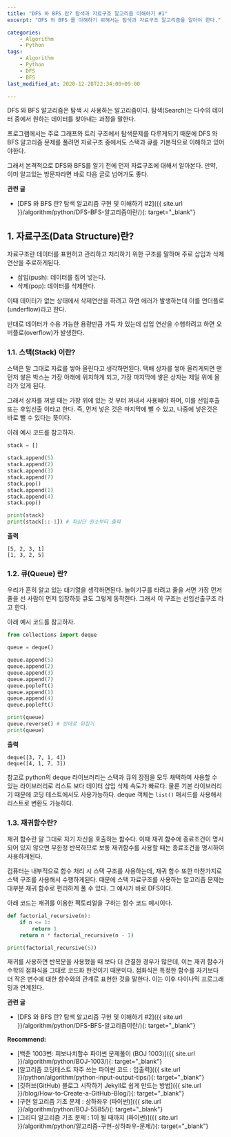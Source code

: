 ```yaml
---
title: "DFS 와 BFS 란? 탐색과 자료구조 알고리즘 이해하기 #1"
excerpt: "DFS 와 BFS 를 이해하기 위해서는 탐색과 자료구조 알고리즘을 알아야 한다."

categories:
    - Algorithm
    - Python
tags:
    - Algorithm
    - Python
    - DFS
    - BFS
last_modified_at: 2020-12-28T22:34:00+09:00

---
```


DFS 와 BFS 알고리즘은 탐색 시 사용하는 알고리즘이다. 탐색(Search)는 다수의 데이터 중에서 원하는 데이터를 찾아내는 과정을 말한다.

프로그램에서는 주로 그래프와 트리 구조에서 탐색문제를 다루게되기 때문에 DFS 와 BFS 알고리즘 문제를 풀려면 자료구조 중에서도 스택과 큐를 기본적으로 이해하고 있어야한다.

그래서 본격적으로 DFS와 BFS를 알기 전에 먼저 자료구조에 대해서 알아본다. 만약, 이미 알고있는 방문자라면 바로 다음 글로 넘어가도 좋다.

**관련 글**
- [DFS 와 BFS 란? 탐색 알고리즘 구현 및 이해하기 #2]({{ site.url }}/algorithm/python/DFS-BFS-알고리즘이란/){: target="_blank"}

## 1. 자료구조(Data Structure)란?
자료구조란 데이터를 표현허고 관리하고 처리하기 위한 구조를 말하며 주로 삽입과 삭제 연산을 주로하게된다.

- 삽입(push): 데이터를 집어 넣는다.
- 삭제(pop): 데이터를 삭제한다.

이때 데이터가 없는 상태에서 삭제연산을 하려고 하면 에러가 발생하는데 이를 언더플로(underflow)라고 한다.

반대로 데이터가 수용 가능한 용량만큼 가득 차 있는데 삽입 연산을 수행하려고 하면 오버플로(overflow)가 발생한다.

### 1.1. 스택(Stack) 이란?

스택은 말 그대로 자료를 쌓아 올린다고 생각하면된다. 택배 상자를 쌓아 올리게되면 맨 먼저 쌓은 박스는 가장 아래에 위치하게 되고, 가장 마지막에 쌓은 상자는 제일 위에 올라가 있게 된다.

그래서 상자를 꺼낼 때는 가장 위에 있는 것 부터 꺼내서 사용해야 하며, 이를 선입후출 또는 후입선출 이라고 한다. 즉, 먼저 넣은 것은 마지막에 뺄 수 있고, 나중에 넣은것은 바로 뺄 수 있다는 뜻이다.

아래 예시 코드를 참고하자.

```python
stack = []

stack.append(5)
stack.append(2)
stack.append(3)
stack.append(7)
stack.pop()
stack.append(1)
stack.append(4)
stack.pop()

print(stack)
print(stack[::-1]) # 최상단 원소부터 출력
```

**출력**  

```
[5, 2, 3, 1]
[1, 3, 2, 5]
```

### 1.2. 큐(Queue) 란?

우리가 흔히 알고 있는 대기열을 생각하면된다. 놀이기구를 타려고 줄을 서면 가장 먼저 줄을 선 사람이 먼저 입장하듯 큐도 그렇게 동작한다. 그래서 이 구조는 선입선출구조 라고 한다.

아래 예시 코드를 참고하자.

```python
from collections import deque

queue = deque()

queue.append(5)
queue.append(2)
queue.append(3)
queue.append(7)
queue.popleft()
queue.append(1)
queue.append(4)
queue.popleft()

print(queue)
queue.reverse() # 반대로 뒤집기
print(queue)
```

**출력**

```
deque([3, 7, 1, 4])
deque([4, 1, 7, 3])
```

참고로 python의 deque 라이브러리는 스택과 큐의 장점을 모두 채택하여 사용할 수 있는 라이브러리로 리스트 보다 데이터 삽입 삭제 속도가 빠르다. 물론 기본 라이브러리기 때문에 코딩 테스트에서도 사용가능하다. deque 객체는 `list()` 매서드를 사용해서 리스트로 변환도 가능하다.

### 1.3. 재귀함수란?

재귀 함수란 말 그대로 자기 자신을 호출하는 함수다. 이때 재귀 함수에 종료조건이 명시되어 있지 않으면 무한정 반복하므로 보통 재귀함수를 사용할 때는 종료조건을 명시하여 사용하게된다.

컴퓨터는 내부적으로 함수 처리 시 스택 구조를 사용하는데, 재귀 함수 또한 마찬가지로 스택 구조를 사용해서 수행하게된다. 때문에 스택 자료구조를 사용하는 알고리즘 문제는 대부분 재귀 함수로 편리하게 풀 수 있다. 그 예시가 바로 DFS이다.

아래 코드는 재귀를 이용한 팩토리얼을 구하는 함수 코드 예시이다.

```python
def factorial_recursive(n):
    if n <= 1:
        return 1
    return n * factorial_recursive(n - 1)

print(factorial_recursive(5))
```

재귀를 사용하면 반복문을 사용했을 때 보다 더 간결한 경우가 많은데, 이는 재귀 함수가 수학의 점화식을 그대로 코드화 한것이기 때문이다. 점화식은 특정한 함수를 자기보다 더 작은 변수에 대한 함수와의 관계로 표현한 것을 말한다. 이는 이후 다이나믹 프로그래밍과 연계된다.

**관련 글**
- [DFS 와 BFS 란? 탐색 알고리즘 구현 및 이해하기 #2]({{ site.url }}/algorithm/python/DFS-BFS-알고리즘이란/){: target="_blank"}

**Recommend:**  
- [백준 1003번: 피보나치함수 파이썬 문제풀이 (BOJ 1003)]({{ site.url }}/algorithm/python/BOJ-1003/){: target="_blank"}
- [알고리즘 코딩테스트 자주 쓰는 파이썬 코드 : 입출력]({{ site.url }}/python/algorithm/python-input-output-tips/){: target="_blank"}
- [깃허브(GitHub) 블로그 시작하기 Jekyll로 쉽게 만드는 방법]({{ site.url }}/blog/How-to-Create-a-GitHub-Blog/){: target="_blank"}    
- [구현 알고리즘 기초 문제 : 상하좌우 (파이썬)]({{ site.url }}/algorithm/python/BOJ-5585/){: target="_blank"}
- [그리디 알고리즘 기초 문제 : 1이 될 때까지 (파이썬)]({{ site.url }}/algorithm/python/알고리즘-구현-상하좌우-문제/){: target="_blank"}